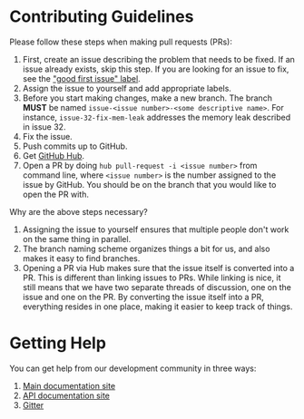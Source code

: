 # Contributing Guidelines

Please follow these steps when making pull requests (PRs):

1. First, create an issue describing the problem that needs to be fixed. If an issue already exists, skip this step. If you are looking for an issue to fix, see the ["good first issue" label](https://github.com/ILLIXR/ILLIXR/issues?q=is%3Aopen+is%3Aissue+label%3A%22good+first+issue%22).
2. Assign the issue to yourself and add appropriate labels.
3. Before you start making changes, make a new branch. The branch **MUST** be named `issue-<issue number>-<some descriptive name>`. For instance, `issue-32-fix-mem-leak` addresses the memory leak described in issue 32.
4. Fix the issue.
5. Push commits up to GitHub.
6. Get [GitHub Hub](https://github.com/github/hub).
7. Open a PR by doing `hub pull-request -i <issue number>` from command line, where `<issue number>` is the number assigned to the issue by GitHub. You should be on the branch that you would like to open the PR with.

Why are the above steps necessary?

1. Assigning the issue to yourself ensures that multiple people don't work on the same thing in parallel.
2. The branch naming scheme organizes things a bit for us, and also makes it easy to find branches.
3. Opening a PR via Hub makes sure that the issue itself is converted into a PR. This is different than linking issues to PRs. While linking is nice, it still means that we have two separate threads of discussion, one on the issue and one on the PR. By converting the issue itself into a PR, everything resides in one place, making it easier to keep track of things.

# Getting Help

You can get help from our development community in three ways:

1. [Main documentation site](https://illixr.github.io/ILLIXR/)
2. [API documentation site](https://illixr.github.io/ILLIXR/api/html/annotated.html)
3. [Gitter](https://gitter.im/ILLIXR/community)
